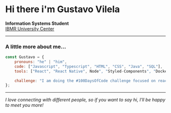 # Hi there i'm Gustavo Vilela

**Information Systems Student**  
[IBMR University Center](https://landing.ibmr.br/curso-superior/?utm_source=search&utm_medium=cpc&utm_campaign=IBMR|GRAD|TODOS|INSTITUCIONAL-251|02|05|01|02|&utm_term=cpc&utm_content=UNIFICADA&gad_source=1&gclid=Cj0KCQiArby5BhCDARIsAIJvjIRikGBcO24VcVZ_V_DyfOw6BIDzDjaZfsW0w6SvHvaB6ObgDElM8BUaAmaEEALw_wcB)   

---

### A little more about me... 

```javascript
const Gustavo = {
    pronouns: "he" | "him", 
    code: ["Javascript", "Typescript", "HTML", "CSS", "Java", "SQL"],
    tools: ["React", "React Native", Node", "Styled-Components", "Docker", "Knex.js", "Zod", "Prisma", "JWT", "Scrum", "Jira".],
    
    challenge: "I am doing the #100DaysOfCode challenge focused on react and typescript"
};
````
---
*I love connecting with different people, so if you want to say hi, I'll be happy to meet you more!* 
